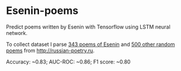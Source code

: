 # Esenin-poems
Predict poems written by Esenin with Tensorflow using LSTM neural network.

To collect dataset I parse [343 poems of Esenin](http://russian-poetry.ru/Poet.php?PoetId=1) and [500 other random poems](http://russian-poetry.ru/Random.php) from http://russian-poetry.ru.

Accuracy: ~0.83; AUC-ROC: ~0.86; F1 score: ~0.80
